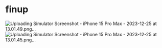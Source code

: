 # finup

![Uploading Simulator Screenshot - iPhone 15 Pro Max - 2023-12-25 at 13.01.49.png…]()
![Uploading Simulator Screenshot - iPhone 15 Pro Max - 2023-12-25 at 13.01.45.png…]()

